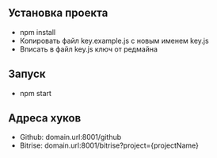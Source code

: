 ## Установка проекта
* npm install
* Копировать файл key.example.js с новым именем key.js
* Вписать в файл key.js ключ от редмайна

## Запуск
* npm start

## Адреса хуков
* Github: domain.url:8001/github
* Bitrise: domain.url:8001/bitrise?project={projectName}
